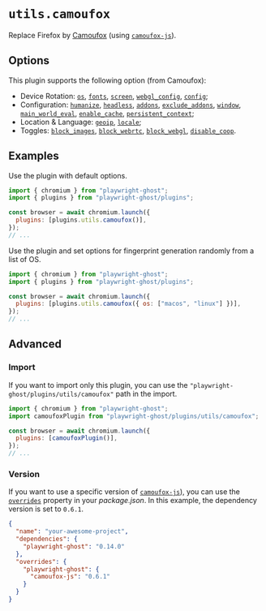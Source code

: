 # `utils.camoufox`

Replace Firefox by [Camoufox](https://camoufox.com/) (using
[`camoufox-js`](https://www.npmjs.com/package/camoufox-js)).

## Options

This plugin supports the following option (from Camoufox):

- Device Rotation: [`os`](https://camoufox.com/python/usage/#os),
  [`fonts`](https://camoufox.com/python/usage/#fonts),
  [`screen`](https://camoufox.com/python/usage/#screen),
  [`webgl_config`](https://camoufox.com/python/usage/#webgl_config),
  [`config`](https://camoufox.com/python/usage/#config);
- Configuration: [`humanize`](https://camoufox.com/python/usage/#humanize),
  [`headless`](https://camoufox.com/python/usage/#headless),
  [`addons`](https://camoufox.com/python/usage/#addons),
  [`exclude_addons`](https://camoufox.com/python/usage/#exclude_addons),
  [`window`](https://camoufox.com/python/usage/#window),
  [`main_world_eval`](https://camoufox.com/python/usage/#main_world_eval),
  [`enable_cache`](https://camoufox.com/python/usage/#enable_cache),
  [`persistent_context`](https://camoufox.com/python/usage/#persistent_context);
- Location & Language: [`geoip`](https://camoufox.com/python/usage/#geoip),
  [`locale`](https://camoufox.com/python/usage/#locale);
- Toggles: [`block_images`](https://camoufox.com/python/usage/#block_images),
  [`block_webrtc`](https://camoufox.com/python/usage/#block_webrtc),
  [`block_webgl`](https://camoufox.com/python/usage/#block_webgl),
  [`disable_coop`](https://camoufox.com/python/usage/#disble_coop).

## Examples

Use the plugin with default options.

```javascript
import { chromium } from "playwright-ghost";
import { plugins } from "playwright-ghost/plugins";

const browser = await chromium.launch({
  plugins: [plugins.utils.camoufox()],
});
// ...
```

Use the plugin and set options for fingerprint generation randomly from a list
of OS.

```javascript
import { chromium } from "playwright-ghost";
import { plugins } from "playwright-ghost/plugins";

const browser = await chromium.launch({
  plugins: [plugins.utils.camoufox({ os: ["macos", "linux"] })],
});
// ...
```

## Advanced

### Import

If you want to import only this plugin, you can use the
`"playwright-ghost/plugins/utils/camoufox"` path in the import.

```javascript
import { chromium } from "playwright-ghost";
import camoufoxPlugin from "playwright-ghost/plugins/utils/camoufox";

const browser = await chromium.launch({
  plugins: [camoufoxPlugin()],
});
// ...
```

### Version

If you want to use a specific version of
[`camoufox-js`](https://www.npmjs.com/package/camoufox-js)), you can use the
[`overrides`](https://docs.npmjs.com/cli/v11/configuring-npm/package-json#overrides)
property in your _package.json_. In this example, the dependency version is set
to `0.6.1`.

```json
{
  "name": "your-awesome-project",
  "dependencies": {
    "playwright-ghost": "0.14.0"
  },
  "overrides": {
    "playwright-ghost": {
      "camoufox-js": "0.6.1"
    }
  }
}
```
